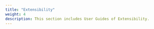 ```yaml
---
title: "Extensibility"
weight: 4
description: This section includes User Guides of Extensibility.
---
```

